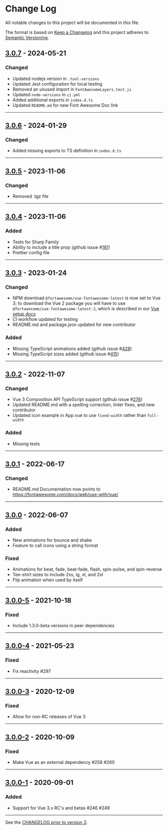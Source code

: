# Change Log

All notable changes to this project will be documented in this file.

The format is based on [Keep a Changelog](http://keepachangelog.com/) and this project adheres to [Semantic Versioning](http://semver.org/).

## [3.0.7](https://github.com/FortAwesome/vue-fontawesome/releases/tag/3.0.7) - 2024-05-21

### Changed

- Updated nodejs version in `.tool-versions`
- Updated Jest configuration for local testing
- Removed an unused import in `FontAwesomeLayers.test.js`
- Updated `node-versions` in `ci.yml`
- Added additional exports in `index.d.ts`
- Updated `README.md` for new Font Awesome Doc link

---

## [3.0.6](https://github.com/FortAwesome/vue-fontawesome/releases/tag/3.0.6) - 2024-01-29

### Changed

- Added missing exports to TS definition in `index.d.ts`

---

## [3.0.5](https://github.com/FortAwesome/vue-fontawesome/releases/tag/3.0.5) - 2023-11-06

### Changed

- Removed .tgz file

---

## [3.0.4](https://github.com/FortAwesome/vue-fontawesome/releases/tag/3.0.4) - 2023-11-06

### Added

- Tests for Sharp Family
- Ability to include a title prop (github issue #[181](https://github.com/FortAwesome/vue-fontawesome/issues/181))
- Prettier config file

---

## [3.0.3](https://github.com/FortAwesome/vue-fontawesome/releases/tag/3.0.3) - 2023-01-24

### Changed

- NPM download `@fortawesome/vue-fontawesome-latest` is now set to Vue 3; to download the Vue 2 package you will have to use `@fortawesome/vue-fontawesome-latest-2`, which is described in our [Vue setup docs](https://fontawesome.com/docs/web/use-with/vue/#_3-add-the-vue-component)
- CI workflow updated for testing
- README.md and package.json updated for new contributor

### Added

- Missing TypeScript animations added (github issue #[428](https://github.com/FortAwesome/vue-fontawesome/issues/428))
- Missing TypeScript sizes added (github issue #[415](https://github.com/FortAwesome/vue-fontawesome/issues/415))

---

## [3.0.2](https://github.com/FortAwesome/vue-fontawesome/releases/tag/3.0.2) - 2022-11-07

### Changed

- Vue 3 Composition API TypeScript support (github issue #[276](https://github.com/FortAwesome/vue-fontawesome/issues/276))
- Updated README.md with a spelling correction, linter fixes, and new contributor
- Updated icon example in App.vue to use `fixed-width` rather than `full-width`

### Added

- Missing tests

---

## [3.0.1](https://github.com/FortAwesome/vue-fontawesome/releases/tag/3.0.1) - 2022-06-17

### Changed

- README.md Documentation now points to https://fontawesome.com/docs/web/use-with/vue/

---

## [3.0.0](https://github.com/FortAwesome/vue-fontawesome/releases/tag/3.0.0) - 2022-06-07

### Added

- New animations for bounce and shake
- Feature to call icons using a string format

### Fixed

- Animations for beat, fade, beat-fade, flash, spin-pulse, and spin-reverse
- Tee-shirt sizes to include 2xs, lg, xl, and 2xl
- Flip animation when used by itself

---

## [3.0.0-5](https://github.com/FortAwesome/vue-fontawesome/releases/tag/3.0.0-5) - 2021-10-18

### Fixed

- Include 1.3.0-beta versions in peer dependencies

---

## [3.0.0-4](https://github.com/FortAwesome/vue-fontawesome/releases/tag/3.0.0-4) - 2021-05-23

### Fixed

- Fix reactivity #297

---

## [3.0.0-3](https://github.com/FortAwesome/vue-fontawesome/releases/tag/3.0.0-3) - 2020-12-09

### Fixed

- Allow for non-RC releases of Vue 3

---

## [3.0.0-2](https://github.com/FortAwesome/vue-fontawesome/releases/tag/3.0.0-2) - 2020-10-09

### Fixed

- Make Vue as an external dependency #258 #260

---

## [3.0.0-1](https://github.com/FortAwesome/vue-fontawesome/releases/tag/3.0.0-1) - 2020-09-01

### Added

- Support for Vue 3.x RC's and betas #246 #249

---

See the [CHANGELOG prior to version 3](https://github.com/FortAwesome/vue-fontawesome/blob/2.x/CHANGELOG.md).
